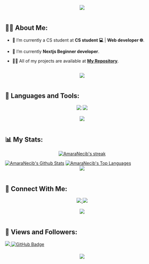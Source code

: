 <div align="center">
    <img src="https://readme-typing-svg.herokuapp.com/?font=Righteous&size=35&center=true&vCenter=true&width=500&height=70&duration=4000&lines=Hi+There!+👋;+I'm+Amara+Necib!+😎;" />
</div>

<br>

## 🙋‍♂️ About Me:

- 🔭 I’m currently a CS student at **CS student 💻** | **Web developer 🌐**.

- 🌱 I’m currently **Nextjs Beginner developer**.

- 👨‍💻 All of my projects are available at **[My Repository](https://github.com/AmaraNecib?page=1&tab=repositories)**.

<br>
<div align="center">
    <img src="https://user-images.githubusercontent.com/73097560/115834477-dbab4500-a447-11eb-908a-139a6edaec5c.gif" />
</div>
<br>

## 🚀 Languages and Tools:
<div align="center">
    <img src="https://skillicons.dev/icons?i=js,html,css,tailwindcss,react,nextjs,cpp" />
    <img src="https://skillicons.dev/icons?i=go, postgresSql,github,vscode,figma,postman" /><br>
</div>

<br>
<div align="center">
    <img src="https://user-images.githubusercontent.com/73097560/115834477-dbab4500-a447-11eb-908a-139a6edaec5c.gif" />
</div>
<br>

## 📊 My Stats:

<p align="center">
    <a href="https://github.com/AmaraNecib/github-readme-streak-stats">
        <img title="🔥 Get streak stats for your profile at git.io/streak-stats" alt="AmaraNecib's streak" src="https://github-readme-streak-stats.herokuapp.com/?user=AmaraNecib&theme=black-ice&hide_border=true&stroke=0000&background=060A0CD0"/>
    </a>
</p>
<a href="https://github.com/AmaraNecib/github-readme-stats"><img alt="AmaraNecib's Github Stats" src="https://github-readme-stats.vercel.app/api?username=AmaraNecib&show_icons=true&count_private=true&theme=react&hide_border=true&bg_color=0D1117" /></a>
<a href="https://github.com/AmaraNecib/github-readme-stats"><img alt="AmaraNecib's Top Languages" src="https://github-readme-stats.vercel.app/api/top-langs/?username=AmaraNecib&langs_count=8&count_private=true&layout=compact&theme=react&hide_border=true&bg_color=0D1117" /></a>

<br>
<div align="center">
    <img src="https://user-images.githubusercontent.com/73097560/115834477-dbab4500-a447-11eb-908a-139a6edaec5c.gif" />
</div>
<br>

## 🤝 Connect With Me:

<div align="center">
    <a href="https://www.linkedin.com/in/amaranecib/" target="_blank">
        <img src="https://img.shields.io/badge/LinkedIn-0077B5?style=for-the-badge&logo=linkedin&logoColor=white" target="_blank" />
    </a>
  <a href="mailto:amaracoder39@gmail.com">
    <img src="https://img.shields.io/badge/Gmail-333333?style=for-the-badge&logo=gmail&logoColor=red" />
  </a>
</div>

<br>
<div align="center">
    <img src="https://user-images.githubusercontent.com/73097560/115834477-dbab4500-a447-11eb-908a-139a6edaec5c.gif" />
</div>
<br>

## 💜 Views and Followers:

<a href="https://github.com/AmaraNecib/github-profile-views-counter">
    <img src="https://komarev.com/ghpvc/?username=AmaraNecib">
</a>
<a href="https://github.com/AmaraNecib?tab=followers"><img src="https://img.shields.io/github/followers/AmaraNecib?label=Followers&style=social" alt="GitHub Badge"></a>
<h3 align="center">
    <img src="https://readme-typing-svg.herokuapp.com/?font=Righteous&size=25&center=true&vCenter=true&width=500&height=70&duration=4000&lines=Thanks+for+visiting!+❤️;+Shoot+me+a+message+on+Linkedin!;I'm+Long+Life+Learner">
</h3>

<br/>
